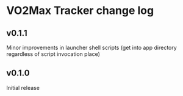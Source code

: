 # VO2Max Tracker change log

## v0.1.1

Minor improvements in launcher shell scripts (get into app directory regardless of script invocation place)


## v0.1.0

Initial release
